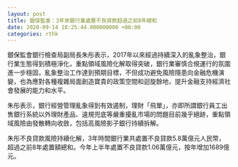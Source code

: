 ```yaml
---
layout: post
title: 銀保監會：3年來銀行業處置不良貸款超過之前8年總和
date: 2020-09-14 18:25:44.000000000 +08:00
categories: rthk
---
```


銀保監會銀行檢查局副局長朱彤表示，2017年以來經過持續深入的亂象整治，銀行業生態得到積極淨化，重點領域風險化解取得突破，銀行業審慎合規運行的氛圍進一步穩固，亂象整治工作達到預期目標，不但成功避免風險隱患向金融危機演變，也為應對各種複雜局面創造寶貴的政策空間和迴旋餘地，提升金融支持經濟社會發展的能力和水平。

朱彤表示，銀行經營管理亂象得到有效遏制，理財「飛單」，亦即所謂銀行員工出售銀行系統以外理財產品、違規兜底等嚴重擾亂市場的問題目前幾乎絕跡，重點領域風險由發散轉向收斂，包括高風險影子銀行持續拆解。

朱彤不良貸款風險持續化解，3年時間銀行業共處置不良貸款5.8萬億元人民幣，超過之前8年處置額總和。今年上半年處置不良貸款1.06萬億元，按年增加1689億元。
